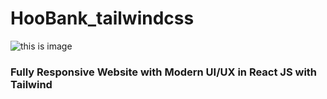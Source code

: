 # HooBank_tailwindcss

![this is image]([https://ibb.co/8b7wJnt](https://i.ibb.co/MfCHbyQ/hoobank.png))

### Fully Responsive Website with Modern UI/UX in React JS with Tailwind

